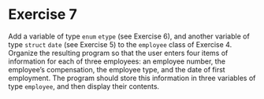 # Exercise 7

Add a variable of type `enum` `etype` (see Exercise 6), and another variable of type `struct` `date` (see Exercise 5) to the `employee` class of Exercise 4. Organize the resulting program so that the user enters four items of information for each of three employees: an employee number, the employee’s compensation, the employee type, and the date of first employment. The program should store this information in three variables of type `employee`, and then display their contents.
